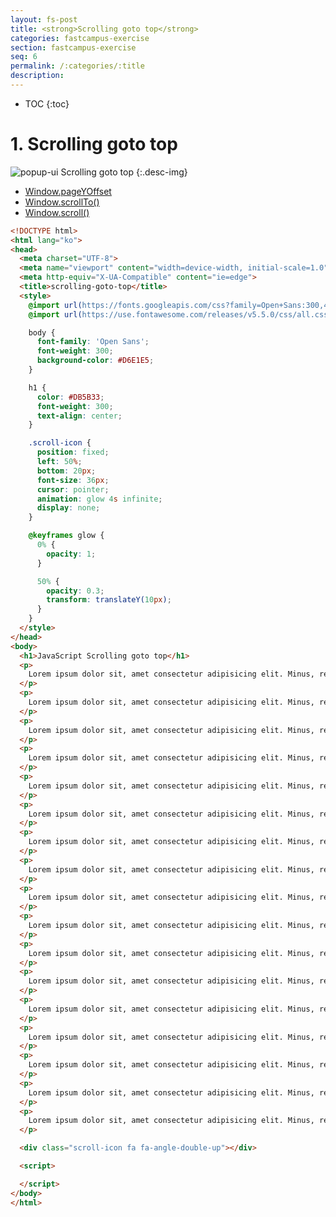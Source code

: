 ```yaml
---
layout: fs-post
title: <strong>Scrolling goto top</strong>
categories: fastcampus-exercise
section: fastcampus-exercise
seq: 6
permalink: /:categories/:title
description:
---
```


* TOC
{:toc}

# 1. Scrolling goto top

![popup-ui](/assets/fs-images/exercise/scrolling-goto-top.gif)
Scrolling goto top
{:.desc-img}

- [Window.pageYOffset](https://developer.mozilla.org/en-US/docs/Web/API/Window/pageYOffset)
- [Window.scrollTo()](https://developer.mozilla.org/ko/docs/Web/API/Window/scrollTo)
- [Window.scroll()](https://developer.mozilla.org/en-US/docs/Web/API/Window/scroll)

```html
<!DOCTYPE html>
<html lang="ko">
<head>
  <meta charset="UTF-8">
  <meta name="viewport" content="width=device-width, initial-scale=1.0">
  <meta http-equiv="X-UA-Compatible" content="ie=edge">
  <title>scrolling-goto-top</title>
  <style>
    @import url(https://fonts.googleapis.com/css?family=Open+Sans:300,400);
    @import url(https://use.fontawesome.com/releases/v5.5.0/css/all.css);

    body {
      font-family: 'Open Sans';
      font-weight: 300;
      background-color: #D6E1E5;
    }

    h1 {
      color: #DB5B33;
      font-weight: 300;
      text-align: center;
    }

    .scroll-icon {
      position: fixed;
      left: 50%;
      bottom: 20px;
      font-size: 36px;
      cursor: pointer;
      animation: glow 4s infinite;
      display: none;
    }

    @keyframes glow {
      0% {
        opacity: 1;
      }

      50% {
        opacity: 0.3;
        transform: translateY(10px);
      }
    }
  </style>
</head>
<body>
  <h1>JavaScript Scrolling goto top</h1>
  <p>
    Lorem ipsum dolor sit, amet consectetur adipisicing elit. Minus, repudiandae quia. Veniam amet fuga, eveniet velit ipsa repudiandae nemo? Sit dolorem itaque laudantium dignissimos, rerum maiores nihil ad voluptates nostrum.
  </p>
  <p>
    Lorem ipsum dolor sit, amet consectetur adipisicing elit. Minus, repudiandae quia. Veniam amet fuga, eveniet velit ipsa repudiandae nemo? Sit dolorem itaque laudantium dignissimos, rerum maiores nihil ad voluptates nostrum.
  </p>
  <p>
    Lorem ipsum dolor sit, amet consectetur adipisicing elit. Minus, repudiandae quia. Veniam amet fuga, eveniet velit ipsa repudiandae nemo? Sit dolorem itaque laudantium dignissimos, rerum maiores nihil ad voluptates nostrum.
  </p>
  <p>
    Lorem ipsum dolor sit, amet consectetur adipisicing elit. Minus, repudiandae quia. Veniam amet fuga, eveniet velit ipsa repudiandae nemo? Sit dolorem itaque laudantium dignissimos, rerum maiores nihil ad voluptates nostrum.
  </p>
  <p>
    Lorem ipsum dolor sit, amet consectetur adipisicing elit. Minus, repudiandae quia. Veniam amet fuga, eveniet velit ipsa repudiandae nemo? Sit dolorem itaque laudantium dignissimos, rerum maiores nihil ad voluptates nostrum.
  </p>
  <p>
    Lorem ipsum dolor sit, amet consectetur adipisicing elit. Minus, repudiandae quia. Veniam amet fuga, eveniet velit ipsa repudiandae nemo? Sit dolorem itaque laudantium dignissimos, rerum maiores nihil ad voluptates nostrum.
  </p>
  <p>
    Lorem ipsum dolor sit, amet consectetur adipisicing elit. Minus, repudiandae quia. Veniam amet fuga, eveniet velit ipsa repudiandae nemo? Sit dolorem itaque laudantium dignissimos, rerum maiores nihil ad voluptates nostrum.
  </p>
  <p>
    Lorem ipsum dolor sit, amet consectetur adipisicing elit. Minus, repudiandae quia. Veniam amet fuga, eveniet velit ipsa repudiandae nemo? Sit dolorem itaque laudantium dignissimos, rerum maiores nihil ad voluptates nostrum.
  </p>
  <p>
    Lorem ipsum dolor sit, amet consectetur adipisicing elit. Minus, repudiandae quia. Veniam amet fuga, eveniet velit ipsa repudiandae nemo? Sit dolorem itaque laudantium dignissimos, rerum maiores nihil ad voluptates nostrum.
  </p>
  <p>
    Lorem ipsum dolor sit, amet consectetur adipisicing elit. Minus, repudiandae quia. Veniam amet fuga, eveniet velit ipsa repudiandae nemo? Sit dolorem itaque laudantium dignissimos, rerum maiores nihil ad voluptates nostrum.
  </p>
  <p>
    Lorem ipsum dolor sit, amet consectetur adipisicing elit. Minus, repudiandae quia. Veniam amet fuga, eveniet velit ipsa repudiandae nemo? Sit dolorem itaque laudantium dignissimos, rerum maiores nihil ad voluptates nostrum.
  </p>
  <p>
    Lorem ipsum dolor sit, amet consectetur adipisicing elit. Minus, repudiandae quia. Veniam amet fuga, eveniet velit ipsa repudiandae nemo? Sit dolorem itaque laudantium dignissimos, rerum maiores nihil ad voluptates nostrum.
  </p>
  <p>
    Lorem ipsum dolor sit, amet consectetur adipisicing elit. Minus, repudiandae quia. Veniam amet fuga, eveniet velit ipsa repudiandae nemo? Sit dolorem itaque laudantium dignissimos, rerum maiores nihil ad voluptates nostrum.
  </p>
  <p>
    Lorem ipsum dolor sit, amet consectetur adipisicing elit. Minus, repudiandae quia. Veniam amet fuga, eveniet velit ipsa repudiandae nemo? Sit dolorem itaque laudantium dignissimos, rerum maiores nihil ad voluptates nostrum.
  </p>
  <p>
    Lorem ipsum dolor sit, amet consectetur adipisicing elit. Minus, repudiandae quia. Veniam amet fuga, eveniet velit ipsa repudiandae nemo? Sit dolorem itaque laudantium dignissimos, rerum maiores nihil ad voluptates nostrum.
  </p>
  <p>
    Lorem ipsum dolor sit, amet consectetur adipisicing elit. Minus, repudiandae quia. Veniam amet fuga, eveniet velit ipsa repudiandae nemo? Sit dolorem itaque laudantium dignissimos, rerum maiores nihil ad voluptates nostrum.
  </p>
  <p>
    Lorem ipsum dolor sit, amet consectetur adipisicing elit. Minus, repudiandae quia. Veniam amet fuga, eveniet velit ipsa repudiandae nemo? Sit dolorem itaque laudantium dignissimos, rerum maiores nihil ad voluptates nostrum.
  </p>

  <div class="scroll-icon fa fa-angle-double-up"></div>

  <script>

  </script>
</body>
</html>
```

<!--
<!DOCTYPE html>
<html lang="ko">
<head>
  <meta charset="UTF-8">
  <meta name="viewport" content="width=device-width, initial-scale=1.0">
  <meta http-equiv="X-UA-Compatible" content="ie=edge">
  <title>scrolling-goto-top</title>
  <style>
    @import url(https://fonts.googleapis.com/css?family=Open+Sans:300,400);
    @import url(https://use.fontawesome.com/releases/v5.5.0/css/all.css);

    body {
      font-family: 'Open Sans';
      font-weight: 300;
      background-color: #D6E1E5;
    }

    h1 {
      color: #DB5B33;
      font-weight: 300;
      text-align: center;
    }

    .scroll-icon {
      position: fixed;
      left: 50%;
      bottom: 20px;
      font-size: 36px;
      cursor: pointer;
      animation: glow 4s infinite;
      display: none;
    }

    @keyframes glow {
      0% {
        opacity: 1;
      }

      50% {
        opacity: 0.3;
        transform: translateY(10px);
      }
    }
  </style>
</head>
<body>
  <h1>JavaScript Scrolling goto top</h1>
  <p>
    Lorem ipsum dolor sit, amet consectetur adipisicing elit. Minus, repudiandae quia. Veniam amet fuga, eveniet velit ipsa repudiandae nemo? Sit dolorem itaque laudantium dignissimos, rerum maiores nihil ad voluptates nostrum.
  </p>
  <p>
    Lorem ipsum dolor sit, amet consectetur adipisicing elit. Minus, repudiandae quia. Veniam amet fuga, eveniet velit ipsa repudiandae nemo? Sit dolorem itaque laudantium dignissimos, rerum maiores nihil ad voluptates nostrum.
  </p>
  <p>
    Lorem ipsum dolor sit, amet consectetur adipisicing elit. Minus, repudiandae quia. Veniam amet fuga, eveniet velit ipsa repudiandae nemo? Sit dolorem itaque laudantium dignissimos, rerum maiores nihil ad voluptates nostrum.
  </p>
  <p>
    Lorem ipsum dolor sit, amet consectetur adipisicing elit. Minus, repudiandae quia. Veniam amet fuga, eveniet velit ipsa repudiandae nemo? Sit dolorem itaque laudantium dignissimos, rerum maiores nihil ad voluptates nostrum.
  </p>
  <p>
    Lorem ipsum dolor sit, amet consectetur adipisicing elit. Minus, repudiandae quia. Veniam amet fuga, eveniet velit ipsa repudiandae nemo? Sit dolorem itaque laudantium dignissimos, rerum maiores nihil ad voluptates nostrum.
  </p>
  <p>
    Lorem ipsum dolor sit, amet consectetur adipisicing elit. Minus, repudiandae quia. Veniam amet fuga, eveniet velit ipsa repudiandae nemo? Sit dolorem itaque laudantium dignissimos, rerum maiores nihil ad voluptates nostrum.
  </p>
  <p>
    Lorem ipsum dolor sit, amet consectetur adipisicing elit. Minus, repudiandae quia. Veniam amet fuga, eveniet velit ipsa repudiandae nemo? Sit dolorem itaque laudantium dignissimos, rerum maiores nihil ad voluptates nostrum.
  </p>
  <p>
    Lorem ipsum dolor sit, amet consectetur adipisicing elit. Minus, repudiandae quia. Veniam amet fuga, eveniet velit ipsa repudiandae nemo? Sit dolorem itaque laudantium dignissimos, rerum maiores nihil ad voluptates nostrum.
  </p>
  <p>
    Lorem ipsum dolor sit, amet consectetur adipisicing elit. Minus, repudiandae quia. Veniam amet fuga, eveniet velit ipsa repudiandae nemo? Sit dolorem itaque laudantium dignissimos, rerum maiores nihil ad voluptates nostrum.
  </p>
  <p>
    Lorem ipsum dolor sit, amet consectetur adipisicing elit. Minus, repudiandae quia. Veniam amet fuga, eveniet velit ipsa repudiandae nemo? Sit dolorem itaque laudantium dignissimos, rerum maiores nihil ad voluptates nostrum.
  </p>
  <p>
    Lorem ipsum dolor sit, amet consectetur adipisicing elit. Minus, repudiandae quia. Veniam amet fuga, eveniet velit ipsa repudiandae nemo? Sit dolorem itaque laudantium dignissimos, rerum maiores nihil ad voluptates nostrum.
  </p>
  <p>
    Lorem ipsum dolor sit, amet consectetur adipisicing elit. Minus, repudiandae quia. Veniam amet fuga, eveniet velit ipsa repudiandae nemo? Sit dolorem itaque laudantium dignissimos, rerum maiores nihil ad voluptates nostrum.
  </p>
  <p>
    Lorem ipsum dolor sit, amet consectetur adipisicing elit. Minus, repudiandae quia. Veniam amet fuga, eveniet velit ipsa repudiandae nemo? Sit dolorem itaque laudantium dignissimos, rerum maiores nihil ad voluptates nostrum.
  </p>
  <p>
    Lorem ipsum dolor sit, amet consectetur adipisicing elit. Minus, repudiandae quia. Veniam amet fuga, eveniet velit ipsa repudiandae nemo? Sit dolorem itaque laudantium dignissimos, rerum maiores nihil ad voluptates nostrum.
  </p>
  <p>
    Lorem ipsum dolor sit, amet consectetur adipisicing elit. Minus, repudiandae quia. Veniam amet fuga, eveniet velit ipsa repudiandae nemo? Sit dolorem itaque laudantium dignissimos, rerum maiores nihil ad voluptates nostrum.
  </p>
  <p>
    Lorem ipsum dolor sit, amet consectetur adipisicing elit. Minus, repudiandae quia. Veniam amet fuga, eveniet velit ipsa repudiandae nemo? Sit dolorem itaque laudantium dignissimos, rerum maiores nihil ad voluptates nostrum.
  </p>
  <p>
    Lorem ipsum dolor sit, amet consectetur adipisicing elit. Minus, repudiandae quia. Veniam amet fuga, eveniet velit ipsa repudiandae nemo? Sit dolorem itaque laudantium dignissimos, rerum maiores nihil ad voluptates nostrum.
  </p>

  <div class="scroll-icon fa fa-angle-double-up"></div>

  <script>
  (function () {
    const $scrollIcon = document.querySelector('.scroll-icon');
    // 버튼이 활성화될 스크롤 포지션
    const topPosToStartShowing = 100;

    window.onscroll = function () {
      // window의 scroll top
      const scrollPosition = window.pageYOffset || 0;
      // console.log(scrollPosition);

      $scrollIcon.style.display = scrollPosition >= topPosToStartShowing ? 'block' : 'none';
    };

    $scrollIcon.onclick = function () {
      window.scroll({
        top: 0,
        left: 0,
        behavior: 'smooth'
      });
    };
  }());
  </script>
</body>
</html>
-->

<!-- # 2. Angular version

- [@HostListener](https://poiemaweb.com/fastcampus-angular/angular-directive#32-이벤트-처리) -->

<!-- <iframe src="https://stackblitz.com/edit/angular-scrolling-goto-top-directive?ctl=1&embed=1&hideNavigation=1&file=src/app/app.component.ts" frameborder="0" width="100%" height="700"></iframe> -->


